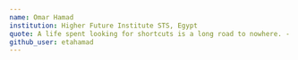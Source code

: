 ```yaml
---
name: Omar Hamad
institution: Higher Future Institute STS, Egypt
quote: A life spent looking for shortcuts is a long road to nowhere. - Naval
github_user: etahamad
---
```

